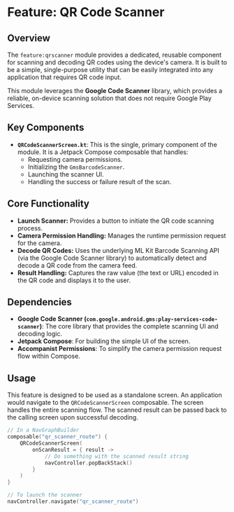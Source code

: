 # Feature: QR Code Scanner

## Overview

The `feature:qrscanner` module provides a dedicated, reusable component for scanning and decoding QR
codes using the device's camera. It is built to be a simple, single-purpose utility that can be
easily integrated into any application that requires QR code input.

This module leverages the **Google Code Scanner** library, which provides a reliable, on-device
scanning solution that does not require Google Play Services.

## Key Components

- **`QRCodeScannerScreen.kt`**: This is the single, primary component of the module. It is a Jetpack
  Compose composable that handles:
    - Requesting camera permissions.
    - Initializing the `GmsBarcodeScanner`.
    - Launching the scanner UI.
    - Handling the success or failure result of the scan.

## Core Functionality

- **Launch Scanner:** Provides a button to initiate the QR code scanning process.
- **Camera Permission Handling:** Manages the runtime permission request for the camera.
- **Decode QR Codes:** Uses the underlying ML Kit Barcode Scanning API (via the Google Code Scanner
  library) to automatically detect and decode a QR code from the camera feed.
- **Result Handling:** Captures the raw value (the text or URL) encoded in the QR code and displays
  it to the user.

## Dependencies

- **Google Code Scanner (`com.google.android.gms:play-services-code-scanner`)**: The core library
  that provides the complete scanning UI and decoding logic.
- **Jetpack Compose**: For building the simple UI of the screen.
- **Accompanist Permissions**: To simplify the camera permission request flow within Compose.

## Usage

This feature is designed to be used as a standalone screen. An application would navigate to the
`QRCodeScannerScreen` composable. The screen handles the entire scanning flow. The scanned result
can be passed back to the calling screen upon successful decoding.

```kotlin
// In a NavGraphBuilder
composable("qr_scanner_route") {
    QRCodeScannerScreen(
        onScanResult = { result ->
            // Do something with the scanned result string
            navController.popBackStack()
        }
    )
}

// To launch the scanner
navController.navigate("qr_scanner_route")
```